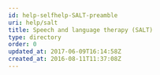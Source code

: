 ```yaml
---
id: help-selfhelp-SALT-preamble
uri: help/salt
title: Speech and language therapy (SALT)
type: directory
order: 0
updated_at: 2017-06-09T16:14:58Z
created_at: 2016-08-11T11:37:08Z
---
```


